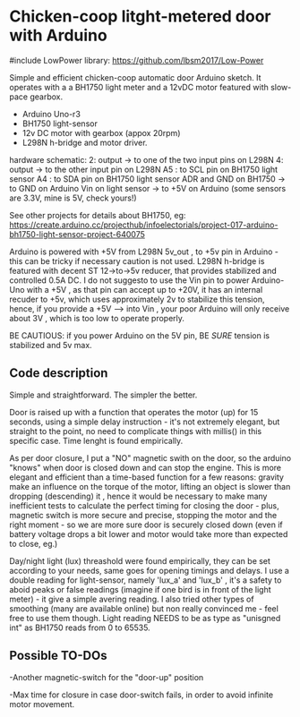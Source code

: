 # Chicken-coop litght-metered door with Arduino
#include LowPower library: https://github.com/lbsm2017/Low-Power

Simple and efficient chicken-coop automatic door Arduino sketch. It operates with a a BH1750 light meter and a 12vDC motor featured with slow-pace gearbox.
- Arduino Uno-r3
- BH1750 light-sensor
- 12v DC motor with gearbox (appox 20rpm)
- L298N h-bridge and motor driver.

hardware schematic:
2: output -> to one of the two input pins on L298N 
4: output -> to the other input pin on L298N
A5 : to SCL pin on BH1750 light sensor
A4 : to SDA pin on BH1750 light sensor
ADR and GND on BH1750 -> to GND on Arduino
Vin on light sensor -> to +5V on Arduino (some sensors are 3.3V, mine is 5V, check yours!)

See other projects for details about BH1750, eg: https://create.arduino.cc/projecthub/infoelectorials/project-017-arduino-bh1750-light-sensor-project-640075 

Arduino is powered with +5V from L298N 5v_out , to +5v pin in Arduino - this can be tricky if necessary caution is not used. 
L298N h-bridge is featured with decent ST 12->to->5v reducer, that provides stabilized and controlled 0.5A DC.
I do not suggesto to use the Vin pin to power Arduino-Uno with a +5V , as that pin can accept up to +20V, it has an internal recuder to +5v, which uses approximately 2v to stabilize this tension, hence, if you provide a +5V --> into Vin , your poor Arduino will only receive about 3V , which is too low to operate properly. 

BE CAUTIOUS: if you power Arduino on the 5V pin, BE *SURE* tension is stabilized and 5v max.

## Code description ##
Simple and straightforward. The simpler the better.

Door is raised up with a function that operates the motor (up) for 15 seconds, using a simple delay instruction - it's not extremely elegant, but straight to the point, no need to complicate things with millis() in this specific case. Time lenght is found empirically. 

As per door closure, I put a "NO" magnetic swith on the door, so the arduino "knows" when door is closed down and can stop the engine. This is more elegant and efficient than a time-based function for a few reasons: gravity make an influence on the torque of the motor, lifting an object is slower than dropping (descending) it , hence it would be necessary to make many inefficient tests to calculate the perfect timing for closing the door - plus, magnetic switch is more secure and precise, stopping the motor and the right moment - so we are more sure door is securely closed down (even if battery voltage drops a bit lower and motor would take more than expected to close, eg.)

Day/night light (lux) threashold were found empirically, they can be set according to your needs, same goes for opening timings and delays.
I use a double reading for light-sensor, namely 'lux_a' and 'lux_b' , it's a safety to aboid peaks or false readings (imagine if one bird is in front of the light meter) - it give a simple avering reading. I also tried other types of smoothing (many are available online) but non really convinced me - feel free to use them though.
Light reading NEEDS to be as type as "unisgned int" as BH1750 reads from 0 to 65535. 

## Possible TO-DOs ##
-Another magnetic-switch for the "door-up" position

-Max time for closure in case door-switch fails, in order to avoid infinite motor movement.

